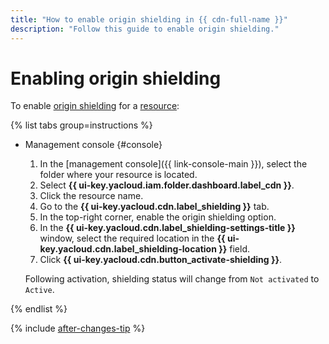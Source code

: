 ```yaml
---
title: "How to enable origin shielding in {{ cdn-full-name }}"
description: "Follow this guide to enable origin shielding."
---
```


# Enabling origin shielding

To enable [origin shielding](../../concepts/origins-shielding.md) for a [resource](../../concepts/resource.md):

{% list tabs group=instructions %}

- Management console {#console}

  1. In the [management console]({{ link-console-main }}), select the folder where your resource is located.
  1. Select **{{ ui-key.yacloud.iam.folder.dashboard.label_cdn }}**.
  1. Click the resource name.
  1. Go to the **{{ ui-key.yacloud.cdn.label_shielding }}** tab.
  1. In the top-right corner, enable the origin shielding option.
  1. In the **{{ ui-key.yacloud.cdn.label_shielding-settings-title }}** window, select the required location in the **{{ ui-key.yacloud.cdn.label_shielding-location }}** field.
  1. Click **{{ ui-key.yacloud.cdn.button_activate-shielding }}**.

  Following activation, shielding status will change from `Not activated` to `Active`.

{% endlist %}

{% include [after-changes-tip](../../../_includes/cdn/after-changes-tip.md) %}
